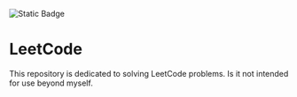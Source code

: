 ![Static Badge](https://img.shields.io/badge/License-MIT-blue)

# LeetCode

This repository is dedicated to solving LeetCode problems. Is it not intended for use beyond myself.
